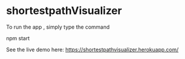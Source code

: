 # shortestpathVisualizer
To run the app , simply type the command     

npm start


See the live demo here:
https://shortestpathvisualizer.herokuapp.com/
